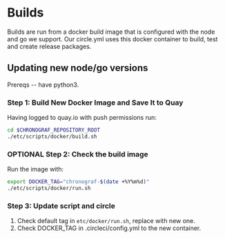 # Builds

Builds are run from a docker build image that is configured with the node and go we support.
Our circle.yml uses this docker container to build, test and create release packages.

## Updating new node/go versions

Prereqs -- have python3.

### Step 1: Build New Docker Image and Save It to Quay

Having logged to quay.io with push permissions run:

```sh
cd $CHRONOGRAF_REPOSITORY_ROOT
./etc/scripts/docker/build.sh
```

### OPTIONAL Step 2: Check the build image

Run the image with:

```sh
export DOCKER_TAG="chronograf-$(date +%Y%m%d)"
./etc/scripts/docker/run.sh
```

### Step 3: Update script and circle

1. Check default tag in `etc/docker/run.sh`, replace with new one.
2. Check DOCKER_TAG in .circleci/config.yml to the new container.
